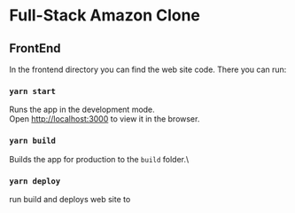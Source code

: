# Full-Stack Amazon Clone

## FrontEnd

In the frontend directory you can find the web site code.
There you can run:

### `yarn start`

Runs the app in the development mode.\
Open [http://localhost:3000](http://localhost:3000) to view it in the browser.

### `yarn build`

Builds the app for production to the `build` folder.\

### `yarn deploy`

run build and deploys web site to
